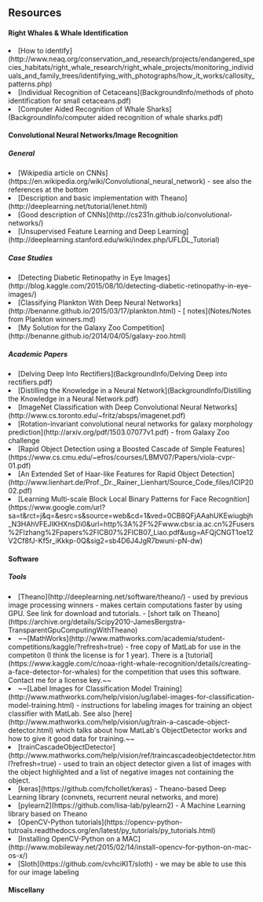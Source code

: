 <h2>Resources</h2>

<h4>Right Whales & Whale Identification</h4>
 <li>[How to identify](http://www.neaq.org/conservation_and_research/projects/endangered_species_habitats/right_whale_research/right_whale_projects/monitoring_individuals_and_family_trees/identifying_with_photographs/how_it_works/callosity_patterns.php)
 <li>[Individual Recognition of Cetaceans](BackgroundInfo/methods of photo identification for small cetaceans.pdf)
 <li>[Computer Aided Recognition of Whale Sharks](BackgroundInfo/computer aided recognition of whale sharks.pdf)


<h4>Convolutional Neural Networks/Image Recognition</h4>
<h5>General</h5>
	<li>[Wikipedia article on CNNs](https://en.wikipedia.org/wiki/Convolutional_neural_network) - see also the references at the bottom
	<li>[Description and basic implementation with Theano](http://deeplearning.net/tutorial/lenet.html)
	<li>[Good description of CNNs](http://cs231n.github.io/convolutional-networks/)
	<li>[Unsupervised Feature Learning and Deep Learning](http://deeplearning.stanford.edu/wiki/index.php/UFLDL_Tutorial)

<h5>Case Studies</h5>
     <li>[Detecting Diabetic Retinopathy in Eye Images](http://blog.kaggle.com/2015/08/10/detecting-diabetic-retinopathy-in-eye-images/)
     <li>[Classifying Plankton With Deep Neural Networks](http://benanne.github.io/2015/03/17/plankton.html) - [	notes](Notes/Notes from Plankton winners.md)
     <li>[My Solution for the Galaxy Zoo Competition](http://benanne.github.io/2014/04/05/galaxy-zoo.html)

<h5>Academic Papers</h5>
	<li>[Delving Deep Into Rectifiers](BackgroundInfo/Delving Deep into rectifiers.pdf)
	<li>[Distilling the Knowledge in a Neural Network](BackgroundInfo/Distilling the Knowledge in a Neural Network.pdf)
	<li>[ImageNet Classification with Deep Convolutional Neural Networks](http://www.cs.toronto.edu/~fritz/absps/imagenet.pdf)
	<li>[Rotation-invariant convolutional neural networks for galaxy morphology prediction](http://arxiv.org/pdf/1503.07077v1.pdf) - from Galaxy Zoo challenge
	<li>[Rapid Object Detection using a Boosted Cascade of Simple Features](https://www.cs.cmu.edu/~efros/courses/LBMV07/Papers/viola-cvpr-01.pdf)
	<li>[An Extended Set of Haar-like Features for Rapid Object Detection](http://www.lienhart.de/Prof._Dr._Rainer_Lienhart/Source_Code_files/ICIP2002.pdf)
	<li>[Learning Multi-scale Block Local Binary Patterns for Face Recognition](https://www.google.com/url?sa=t&rct=j&q=&esrc=s&source=web&cd=1&ved=0CB8QFjAAahUKEwiugbjh_N3HAhVFEJIKHXnsDi0&url=http%3A%2F%2Fwww.cbsr.ia.ac.cn%2Fusers%2Flzhang%2Fpapers%2FICB07%2FICB07_Liao.pdf&usg=AFQjCNGT1oe12V2Cf8fJ-Kf5r_iKkkp-0Q&sig2=sb4D6J4JgR7bwuni-pN-dw)



<h4>Software</h4>
<h5>Tools</h5>
 <li>[Theano](http://deeplearning.net/software/theano/) - used by previous image processing winners - makes certain computations faster by using GPU. See link for download and tutorials.
 	 - [short talk on Theano](https://archive.org/details/Scipy2010-JamesBergstra-TransparentGpuComputingWithTheano)
 <li>~~[MathWorks](http://www.mathworks.com/academia/student-competitions/kaggle/?refresh=true) - free copy of MatLab for use in the competiton (I think the license is for 1 year). There is a [tutorial](https://www.kaggle.com/c/noaa-right-whale-recognition/details/creating-a-face-detector-for-whales) for the competition that uses this software. Contact me for a license key.~~
 <li>~~[Label Images for Classification Model Training](http://www.mathworks.com/help/vision/ug/label-images-for-classification-model-training.html) - instructions for labeling images for training an object classifier with MatLab. See also [here](http://www.mathworks.com/help/vision/ug/train-a-cascade-object-detector.html) which talks about how MatLab's ObjectDetector works and how to give it good data for training.~~
 <li>[trainCascadeObjectDetector](http://www.mathworks.com/help/vision/ref/traincascadeobjectdetector.html?refresh=true) - used to train an object detector given a list of images with the object highlighted and a list of negative images not containing the object.
 <li>[keras](https://github.com/fchollet/keras) - Theano-based Deep Learning library (convnets, recurrent neural networks, and more)
 <li>[pylearn2](https://github.com/lisa-lab/pylearn2) - A Machine Learning library based on Theano
 <li>[OpenCV-Python tutorials](https://opencv-python-tutroals.readthedocs.org/en/latest/py_tutorials/py_tutorials.html)
 <li>[Installing OpenCV-Python on a MAC](http://www.mobileway.net/2015/02/14/install-opencv-for-python-on-mac-os-x/)
 <li>[Sloth](https://github.com/cvhciKIT/sloth) - we may be able to use this for our image labeling

<h4>Miscellany</h4>




